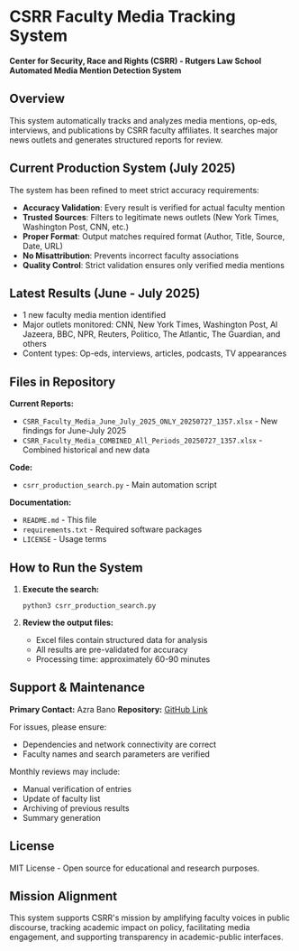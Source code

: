 # CSRR Faculty Media Tracking System

**Center for Security, Race and Rights (CSRR) - Rutgers Law School**  
**Automated Media Mention Detection System**

## Overview

This system automatically tracks and analyzes media mentions, op-eds, interviews, and publications by CSRR faculty affiliates. It searches major news outlets and generates structured reports for review.

## Current Production System (July 2025)

The system has been refined to meet strict accuracy requirements:

- **Accuracy Validation**: Every result is verified for actual faculty mention
- **Trusted Sources**: Filters to legitimate news outlets (New York Times, Washington Post, CNN, etc.)
- **Proper Format**: Output matches required format (Author, Title, Source, Date, URL)
- **No Misattribution**: Prevents incorrect faculty associations
- **Quality Control**: Strict validation ensures only verified media mentions

## Latest Results (June - July 2025)

- 1 new faculty media mention identified
- Major outlets monitored: CNN, New York Times, Washington Post, Al Jazeera, BBC, NPR, Reuters, Politico, The Atlantic, The Guardian, and others
- Content types: Op-eds, interviews, articles, podcasts, TV appearances

## Files in Repository

**Current Reports:**
- `CSRR_Faculty_Media_June_July_2025_ONLY_20250727_1357.xlsx` - New findings for June-July 2025
- `CSRR_Faculty_Media_COMBINED_All_Periods_20250727_1357.xlsx` - Combined historical and new data

**Code:**
- `csrr_production_search.py` - Main automation script

**Documentation:**
- `README.md` - This file
- `requirements.txt` - Required software packages
- `LICENSE` - Usage terms

## How to Run the System

1. **Execute the search:**
   ```
   python3 csrr_production_search.py
   ```

2. **Review the output files:**
   - Excel files contain structured data for analysis
   - All results are pre-validated for accuracy
   - Processing time: approximately 60-90 minutes

## Support & Maintenance

**Primary Contact:** Azra Bano
**Repository:** [GitHub Link](https://github.com/azrabano23/ru_law-analysis-tool)

For issues, please ensure:
- Dependencies and network connectivity are correct
- Faculty names and search parameters are verified

Monthly reviews may include:
- Manual verification of entries
- Update of faculty list
- Archiving of previous results
- Summary generation

## License

MIT License - Open source for educational and research purposes.

## Mission Alignment

This system supports CSRR's mission by amplifying faculty voices in public discourse, tracking academic impact on policy, facilitating media engagement, and supporting transparency in academic-public interfaces.
